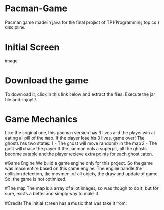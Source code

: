 # Pacman-Game
 Pacman game made in java for the final project of TP1(Programming topics ) discipline.
 
 # Initial Screen
 image
 

# Download the game
To download it, click in this link below and extract the files.
Execute the jar file and enjoy!!!.
 
 
 
 # Game Mechanics
 Like the original one, this pacman version has 3 lives and the player win at eating all pill of the map. If the player lose his 3 lives, game over!
 The ghosts has two states:
 1 - The ghost will move randomly in the map
 2 - The gost will chase the player
 If the pacman eats a superpill, all the ghosts become eatable and the player recieve extra points for each ghost eaten.
 

 
#Game Engine 
 We build a game engine only for this project. So the game was made entire based on this game engine.
 The engine handle the collision detection, the movment of all objcts, the draw and update of game.
 So, the game is not optimized.
 
 #The map
 The map is a array of a lot images, so was though to do it, but for sure, exists a better and simply way to make it
 
 #Credits
 The initial screen has a music that was take it from:
 

